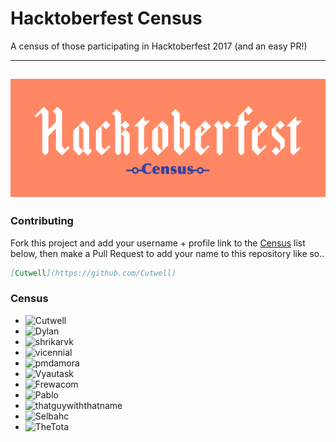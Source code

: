 # Hacktoberfest Census

A census of those participating in Hacktoberfest 2017 (and an easy PR!)

---
![Hacktoberfest-Census](Hackcensus.png "Hacktoberfest-Census")
---

### Contributing
Fork this project and add your username + profile link to the [Census](https://github.com/Cutwell/Hacktoberfest-Census#census) list below, then make a Pull Request to add your name to this repository like so..
```markdown
[Cutwell](https://github.com/Cutwell)
```

### Census
 - ![Cutwell](https://github.com/Cutwell)
 - ![Dylan](https://github.com/dylanmaryk)
 - ![shrikarvk](https://github.com/shrikarvk)
 - ![vicennial](https://github.com/vicennial)
 - ![pmdamora](https://github.com/pmdamora)
 - ![Vyautask](https://github.com/vytautask)
 - ![Frewacom](https://github.com/Frewacom)
 - ![Pablo](https://github.com/pablo0910)
 - ![thatguywiththatname](https://github.com/thatguywiththatname)
 - ![Selbahc](https://github.com/Selbahc)
 - ![TheTota](https://github.com/TheTota)
